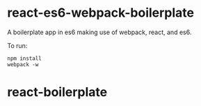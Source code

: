 # react-es6-webpack-boilerplate

A boilerplate app in es6 making use of webpack, react, and es6.

To run:

```
npm install
webpack -w
```
# react-boilerplate
